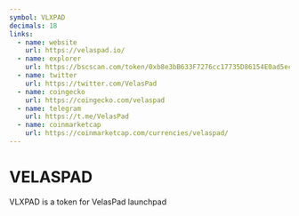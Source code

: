 ```yaml
---
symbol: VLXPAD
decimals: 18
links:
  - name: website
    url: https://velaspad.io/
  - name: explorer
    url: https://bscscan.com/token/0xb8e3bB633F7276cc17735D86154E0ad5ec9928C0
  - name: twitter
    url: https://twitter.com/VelasPad
  - name: coingecko
    url: https://coingecko.com/velaspad
  - name: telegram
    url: https://t.me/VelasPad
  - name: coinmarketcap
    url: https://coinmarketcap.com/currencies/velaspad/
---
```


# VELASPAD

VLXPAD is a token for VelasPad launchpad
